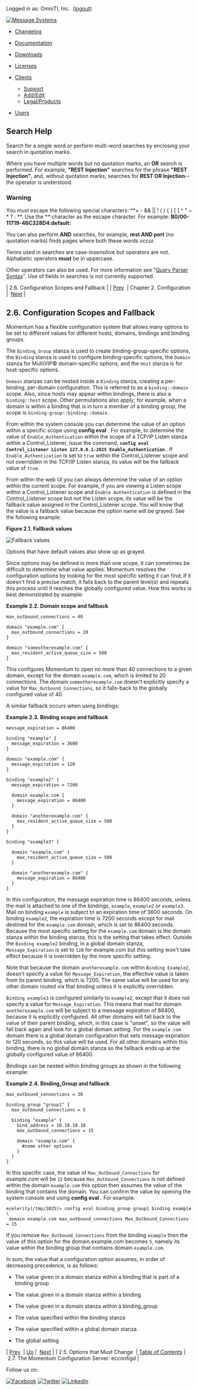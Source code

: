 Logged in as: OmniTI, Inc.  ([logout](https://support.messagesystems.com/logout.php))

[![Message Systems](https://support.messagesystems.com/images/ms-white205.png)](https://support.messagesystems.com/start.php) 

*   [Changelog](https://support.messagesystems.com/start.php?show=changelog)
*   [Documentation](https://support.messagesystems.com/docs/)
*   [Downloads](https://support.messagesystems.com/start.php)

*   [Licenses](https://support.messagesystems.com/license_summary.php)
*   <a href="">Clients</a>
    *   [Support](https://support.messagesystems.com/cs.php)
    *   [Add/Edit](https://support.messagesystems.com/edit_client.php)
    *   [Legal/Products](https://support.messagesystems.com/edit_products.php)
*   [Users](https://support.messagesystems.com/edit_customer.php)

## Search Help

Search for a single word or perform multi-word searches by enclosing your search in quotation marks.

Where you have multiple words but no quotation marks, an **OR** search is performed. For example, **"REST Injection"** searches for the phrase **"REST Injection"**, and, without quotation marks, searches for **REST OR Injection**--the operator is understood.

### Warning

You must escape the following special characters: **+ - && || ! ( ) { } [ ] ^ " ~ * ? : \**. Use the **\** character as the escape character. For example: **B0/00-11719-46C328D4\:default\:**

You can also perform **AND** searches, for example, **rest AND port** (no quotation marks) finds pages where both these words occur.

Terms used in searches are case-insensitive but operators are not. Alphabetic operators **must** be in uppercase.

Other operators can also be used. For more information see "[Query Parser Syntax](https://lucene.apache.org/core/old_versioned_docs/versions/3_0_0/queryparsersyntax.html)". Use of fields in searches is not currently supported.

| 2.6. Configuration Scopes and Fallback |
| [Prev](conf.initial.conf.php)  | Chapter 2. Configuration |  [Next](conf.ecconfigd.php) |

## 2.6. Configuration Scopes and Fallback

Momentum has a flexible configuration system that allows many options to be set to different values for different hosts, domains, bindings and binding groups.

The `Binding_Group` stanza is used to create binding-group-specific options, the `Binding` stanza is used to configure binding-specific options, the `Domain` stanza for MultiVIP© domain-specific options, and the `Host` stanza is for host-specific options.

`Domain` stanzas can be nested inside a `Binding` stanza, creating a per-binding, per-domain configuration. This is referred to as a `binding::domain` scope. Also, since hosts may appear within bindings, there is also a `binding::host` scope. Other permutations also apply; for example, when a domain is within a binding that is in turn a member of a binding group, the scope is `binding-group::binding::domain`.

From within the system console you can determine the value of an option within a specific scope using **config eval** . For example, to determine the value of `Enable_Authentication` within the scope of a TCP/IP Listen stanza within a Control_Listener, issue the command, **`config eval Control_Listener Listen 127.0.0.1:2025 Enable_Authentication`**                                                                   . If `Enable_Authentication` is set to `true` within the Control_Listener scope and not overridden in the TCP/IP Listen stanza, its value will be the fallback value of `true`.

From within the web UI you can always determine the value of an option within the current scope. For example, if you are viewing a Listen scope within a Control_Listener scope and `Enable Authentication` is defined in the Control_Listener scope but not the Listen scope, its value will be the fallback value assigned in the Control_Listener scope. You will know that the value is a fallback value because the option name will be grayed. See the following example:

<a name="figure_fallback_value"></a>

**Figure 2.1. Fallback values**

![Fallback values](images/web3/fallback_value.png)

Options that have default values also show up as grayed.

Since options may be defined in more than one scope, it can sometimes be difficult to determine what value applies. Momentum resolves the configuration options by looking for the most specific setting it can find; if it doesn't find a precise match, it falls back to the parent level(s) and repeats this process until it reaches the globally configured value. How this works is best demonstrated by example:

<a name="domain-scope-fallback"></a>

**Example 2.2. Domain scope and fallback**

```
max_outbound_connections = 40

domain "example.com" {
  max_outbound_connections = 20
}

domain "someotherexample.com" {
  max_resident_active_queue_size = 500
}
```

This configures Momentum to open no more than 40 connections to a given domain, except for the domain `example.com`, which is limited to 20 connections. The domain `someotherexample.com` doesn't explicitly specify a value for `Max_Outbound_Connections`, so it falls-back to the globally configured value of 40.

A similar fallback occurs when using bindings:

<a name="binding-scope-fallback"></a>

**Example 2.3. Binding scope and fallback**

```
message_expiration = 86400

binding "example" {
  message_expiration = 3600
}

domain "example.com" {
  message_expiration = 120
}

binding "example2" {
  message_expiration = 7200

  domain example.com {
    message_expiration = 86400
  }

  domain "anotherexample.com" {
    max_resident_active_queue_size = 500
  }
}

binding "example3" {

  domain "example.com" {
    max_resident_active_queue_size = 500
  }

  domain "anotherexample.com" {
    message_expiration = 86400
  }
}
```

In this configuration, the message expiration time is 86400 seconds, unless the mail is attached to one of the bindings, `example`, `example2` or `example3`. Mail on binding `example` is subject to an expiration time of 3600 seconds. On binding `example2`, the expiration time is 7200 seconds except for mail destined for the `example.com` domain, which is set to 86400 seconds. Because the most specific setting for the `example.com` domain is the domain stanza within the binding stanza, this is the setting that takes effect. Outside the `Binding example2` binding, in a global domain stanza, `Message_Expiration` is set to `120` for example.com but this setting won't take effect because it is overridden by the more specific setting.

Note that because the domain `anotherexample.com` within `Binding Example2`, doesn't specify a value for `Message_Expiration`, the effective value is taken from its parent binding, which is 7200\. The same value will be used for any other domain routed via that binding unless it is explicitly overridden.

`Binding example3` is configured similarly to `example2`, except that it does not specify a value for `Message_Expiration`. This means that mail for domain `anotherexample.com` will be subject to a message expiration of 86400, because it is explicitly configured. All other domains will fall back to the value of their parent binding, which, in this case is "unset", so the value will fall back again and look for a global domain setting. For the `example.com` domain there is a global domain configuration that sets message expiration to 120 seconds, so this value will be used. For all other domains within this binding, there is no global domain stanza so the fallback ends up at the globally configured value of 86400.

Bindings can be nested within binding groups as shown in the following example:

<a name="binding-group-fallback"></a>

**Example 2.4. Binding_Group and fallback**

```
max_outbound_connections = 30

binding_group "group1" {
  max_outbound_connections = 5

  binding "example" {
    bind_address = 10.10.10.10
    max_outbound_connections = 15

    domain "example.com" {
      #some other options
    }
  }
}
```

In this specific case, the value of `Max_Outbound_Connections` for example.com will be `15` because `Max_Outbound_Connections` is not defined within the domain `example.com` this option then assumes the value of the binding that contains the domain. You can confirm the value by opening the system console and using **config eval** . For example:

```
ecelerity(/tmp/2025)> config eval binding_group group1 binding example \
 domain example.com max_outbound_connections Max_Outbound_Connections = 15
```

If you remove `Max_Outbound_Connections` from the binding `example` then the value of this option for the domain example.com becomes `5`, namely its value within the binding group that contains domain `example.com`.

In sum, the value that a configuration option assumes, in order of decreasing precedence, is as follows:

*   The value given in a domain stanza within a binding that is part of a binding group

*   The value given in a domain stanza within a binding

*   The value given in a domain stanza within a binding_group

*   The value specified within the binding stanza

*   The value specified within a global domain stanza

*   The global setting

| [Prev](conf.initial.conf.php)  | [Up](conf.php) |  [Next](conf.ecconfigd.php) |
| 2.5. Options that Must Change  | [Table of Contents](index.php) |  2.7. The Momentum Configuration Server: ecconfigd |

Follow us on:

[![Facebook](https://support.messagesystems.com/images/icon-facebook.png)](http://www.facebook.com/messagesystems) [![Twitter](https://support.messagesystems.com/images/icon-twitter.png)](http://twitter.com/#!/MessageSystems) [![LinkedIn](https://support.messagesystems.com/images/icon-linkedin.png)](http://www.linkedin.com/company/message-systems)